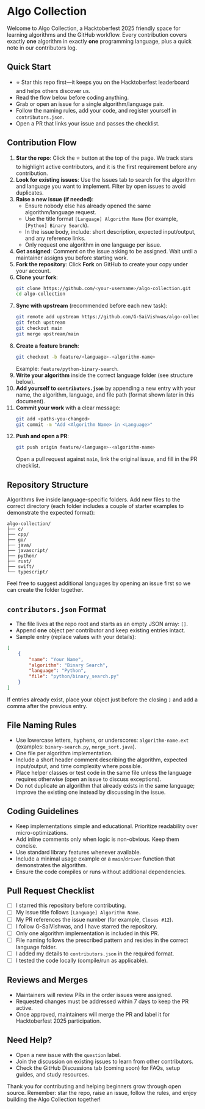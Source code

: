 # Algo Collection

Welcome to Algo Collection, a Hacktoberfest 2025 friendly space for learning algorithms and the GitHub workflow. Every contribution covers exactly **one** algorithm in exactly **one** programming language, plus a quick note in our contributors log.

## Quick Start
- ⭐ Star this repo first—it keeps you on the Hacktoberfest leaderboard and helps others discover us.
- Read the flow below before coding anything.
- Grab or open an issue for a single algorithm/language pair.
- Follow the naming rules, add your code, and register yourself in `contributors.json`.
- Open a PR that links your issue and passes the checklist.

## Contribution Flow
1. **Star the repo**: Click the ⭐ button at the top of the page. We track stars to highlight active contributors, and it is the first requirement before any contribution.
2. **Look for existing issues**: Use the Issues tab to search for the algorithm and language you want to implement. Filter by open issues to avoid duplicates.
3. **Raise a new issue (if needed)**:
	- Ensure nobody else has already opened the same algorithm/language request.
	- Use the title format `[Language] Algorithm Name` (for example, `[Python] Binary Search`).
	- In the issue body, include: short description, expected input/output, and any reference links.
	- Only request one algorithm in one language per issue.
4. **Get assigned**: Comment on the issue asking to be assigned. Wait until a maintainer assigns you before starting work.
5. **Fork the repository**: Click **Fork** on GitHub to create your copy under your account.
6. **Clone your fork**:
	```bash
	git clone https://github.com/<your-username>/algo-collection.git
	cd algo-collection
	```
7. **Sync with upstream** (recommended before each new task):
	```bash
	git remote add upstream https://github.com/G-SaiVishwas/algo-collection.git
	git fetch upstream
	git checkout main
	git merge upstream/main
	```
8. **Create a feature branch**:
	```bash
	git checkout -b feature/<language>-<algorithm-name>
	```
	Example: `feature/python-binary-search`.
9. **Write your algorithm** inside the correct language folder (see structure below).
10. **Add yourself to `contributors.json`** by appending a new entry with your name, the algorithm, language, and file path (format shown later in this document).
11. **Commit your work** with a clear message:
    ```bash
    git add <paths-you-changed>
    git commit -m "Add <Algorithm Name> in <Language>"
    ```
12. **Push and open a PR**:
    ```bash
    git push origin feature/<language>-<algorithm-name>
    ```
    Open a pull request against `main`, link the original issue, and fill in the PR checklist.

## Repository Structure
Algorithms live inside language-specific folders. Add new files to the correct directory (each folder includes a couple of starter examples to demonstrate the expected format):

```
algo-collection/
├── c/
├── cpp/
├── go/
├── java/
├── javascript/
├── python/
├── rust/
├── swift/
└── typescript/
```

Feel free to suggest additional languages by opening an issue first so we can create the folder together.

## `contributors.json` Format
- The file lives at the repo root and starts as an empty JSON array: `[]`.
- Append **one** object per contributor and keep existing entries intact.
- Sample entry (replace values with your details):

```json
[
	{
		"name": "Your Name",
		"algorithm": "Binary Search",
		"language": "Python",
		"file": "python/binary_search.py"
	}
]
```

If entries already exist, place your object just before the closing `]` and add a comma after the previous entry.

## File Naming Rules
- Use lowercase letters, hyphens, or underscores: `algorithm-name.ext` (examples: `binary-search.py`, `merge_sort.java`).
- One file per algorithm implementation.
- Include a short header comment describing the algorithm, expected input/output, and time complexity where possible.
- Place helper classes or test code in the same file unless the language requires otherwise (open an issue to discuss exceptions).
- Do not duplicate an algorithm that already exists in the same language; improve the existing one instead by discussing in the issue.

## Coding Guidelines
- Keep implementations simple and educational. Prioritize readability over micro-optimizations.
- Add inline comments only when logic is non-obvious. Keep them concise.
- Use standard library features whenever available.
- Include a minimal usage example or a `main`/`driver` function that demonstrates the algorithm.
- Ensure the code compiles or runs without additional dependencies.

## Pull Request Checklist
- [ ] I starred this repository before contributing.
- [ ] My issue title follows `[Language] Algorithm Name`.
- [ ] My PR references the issue number (for example, `Closes #12`).
- [ ] I follow G-SaiVishwas, and I have starred the repository.
- [ ] Only one algorithm implementation is included in this PR.
- [ ] File naming follows the prescribed pattern and resides in the correct language folder.
- [ ] I added my details to `contributors.json` in the required format.
- [ ] I tested the code locally (compile/run as applicable).

## Reviews and Merges
- Maintainers will review PRs in the order issues were assigned.
- Requested changes must be addressed within 7 days to keep the PR active.
- Once approved, maintainers will merge the PR and label it for Hacktoberfest 2025 participation.

## Need Help?
- Open a new issue with the `question` label.
- Join the discussion on existing issues to learn from other contributors.
- Check the GitHub Discussions tab (coming soon) for FAQs, setup guides, and study resources.

Thank you for contributing and helping beginners grow through open source. Remember: star the repo, raise an issue, follow the rules, and enjoy building the Algo Collection together!
